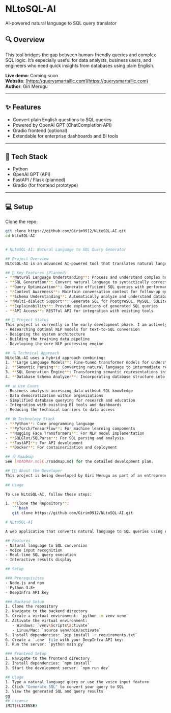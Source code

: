 # NLtoSQL-AI
AI-powered natural language to SQL query translator

## 🔍 Overview

This tool bridges the gap between human-friendly queries and complex SQL logic. It’s especially useful for data analysts, business users, and engineers who need quick insights from databases using plain English.

**Live demo**: Coming soon  
**Website**: [https://querysmartaillc.com](https://querysmartaillc.com)  
**Author**: Giri Merugu

---

## ✨ Features

- Convert plain English questions to SQL queries  
- Powered by OpenAI GPT (ChatCompletion API)  
- Gradio frontend (optional)  
- Extendable for enterprise dashboards and BI tools

---

## 🚀 Tech Stack

- Python  
- OpenAI GPT (API)  
- FastAPI / Flask (planned)  
- Gradio (for frontend prototype)

---

## 💻 Setup

Clone the repo:

```bash
git clone https://github.com/Girim9912/NLtoSQL-AI.git
cd NLtoSQL-AI


# NLtoSQL-AI: Natural Language to SQL Query Generator

## Project Overview
NLtoSQL-AI is an advanced AI-powered tool that translates natural language questions into optimized SQL queries, enabling non-technical users to interact with databases using everyday language. This project leverages cutting-edge natural language processing (NLP) and machine learning techniques to bridge the gap between human communication and database querying.

## 🌟 Key Features (Planned)
- **Natural Language Understanding**: Process and understand complex human language queries
- **SQL Generation**: Convert natural language to syntactically correct SQL for multiple database systems
- **Query Optimization**: Generate efficient SQL queries with performance considerations
- **Context Awareness**: Maintain conversation context for follow-up questions
- **Schema Understanding**: Automatically analyze and understand database schemas
- **Multi-dialect Support**: Generate SQL for PostgreSQL, MySQL, SQLite, and more
- **Explainability**: Provide explanations of generated SQL queries
- **API Access**: RESTful API for integration with existing tools

## 🚀 Project Status
This project is currently in the early development phase. I am actively working on:
- Researching optimal NLP models for text-to-SQL conversion
- Designing the system architecture
- Building the training data pipeline
- Developing the core NLP processing engine

## 🔍 Technical Approach
NLtoSQL-AI uses a hybrid approach combining:
1. **Large Language Models**: Fine-tuned transformer models for understanding complex queries
2. **Semantic Parsing**: Converting natural language to intermediate representations
3. **SQL Generation Engine**: Transforming semantic representations into optimized SQL
4. **Database Schema Analyzer**: Incorporating database structure into the query generation

## 📊 Use Cases
- Business analysts accessing data without SQL knowledge
- Data democratization within organizations
- Simplified database querying for research and education
- Integration with existing BI tools and dashboards
- Reducing the technical barriers to data access

## 🛠️ Technology Stack
- **Python**: Core programming language
- **PyTorch/TensorFlow**: For machine learning components
- **Hugging Face Transformers**: For NLP model implementation
- **SQLGlot/SQLParse**: For SQL parsing and analysis
- **FastAPI**: For API development
- **Docker**: For containerization and deployment

## 🗓️ Roadmap
See [ROADMAP.md](./roadmap.md) for the detailed development plan.

## 👨‍💻 About the Developer
This project is being developed by Giri Merugu as part of an entrepreneurial self-employment venture during OPT (Optional Practical Training). The work directly relates to my academic background in Data Science and professional experience in NLP and AI.
    
## Usage

To use NLtoSQL-AI, follow these steps:

1. **Clone the Repository**:
   ```bash
   git clone https://github.com/Girim9912/NLtoSQL-AI.git

# NLtoSQL-AI

A web application that converts natural language to SQL queries using AI. Features voice input for easy querying.

## Features
- Natural language to SQL conversion
- Voice input recognition
- Real-time SQL query execution
- Interactive results display

## Setup

### Prerequisites
- Node.js and npm
- Python 3.8+
- DeepInfra API key

### Backend Setup
1. Clone the repository
2. Navigate to the backend directory
3. Create a virtual environment: `python -m venv venv`
4. Activate the virtual environment: 
   - Windows: `venv\Scripts\activate`
   - Linux/Mac: `source venv/bin/activate`
5. Install dependencies: `pip install -r requirements.txt`
6. Create a `.env` file with your DeepInfra API key:
7. Run the server: `python main.py`

### Frontend Setup
1. Navigate to the frontend directory
2. Install dependencies: `npm install`
3. Start the development server: `npm run dev`

## Usage
1. Type a natural language query or use the voice input feature
2. Click "Generate SQL" to convert your query to SQL
3. View the generated SQL and query results
gg
## License
[MIT](LICENSE)